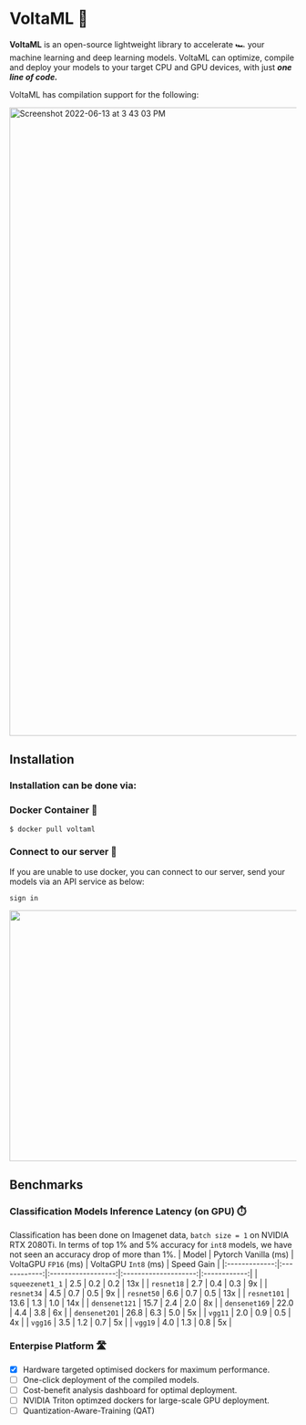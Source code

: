 #                                                                 VoltaML 👋

**VoltaML** is an open-source lightweight library to accelerate 🏎️ your machine learning and deep learning models. VoltaML can optimize, compile and deploy your models to your target CPU and GPU devices, with just ***one line of code.***

VoltaML has compilation support for the following:


<img width="1102" alt="Screenshot 2022-06-13 at 3 43 03 PM" src="https://user-images.githubusercontent.com/107309002/173331905-e7f506a8-f675-45ae-aff1-b84f65972f90.png">

## Installation

### Installation can be done via:

### Docker Container 🐳

`$ docker pull voltaml`

### Connect to our server 🔌

If you are unable to use docker, you can connect to our server, send your models via an API service as below:

`sign in`

<p align="center">
  <img width="640" height="440" src="https://user-images.githubusercontent.com/107309002/173332614-68abe0b3-e66e-4f5d-93fe-7c1362f67e31.png">
</p>

## Benchmarks
### Classification Models Inference Latency (on GPU) ⏱️
Classification has been done on Imagenet data, `batch size = 1` on NVIDIA RTX 2080Ti. In terms of top 1% and 5% accuracy for `int8` models, we have not seen an accuracy drop of more than 1%. 
|     Model     | Pytorch Vanilla (ms) | VoltaGPU `FP16` (ms) | VoltaGPU `Int8` (ms) | Speed Gain |
|:-------------:|:------------:|:------------------:|:--------------------:|:------------:|
| `squeezenet1_1` |          2.5 |                0.2 |                0.2 |        13x |
| `resnet18`      |          2.7 |                0.4 |                0.3 |         9x |
| `resnet34`      |          4.5 |                0.7 |                0.5 |         9x |
| `resnet50`      |          6.6 |                0.7 |                0.5 |        13x |
| `resnet101`     |         13.6 |                1.3 |                1.0 |        14x |
| `densenet121`   |         15.7 |                2.4 |                2.0 |         8x |
| `densenet169`   |         22.0 |                4.4 |                3.8 |         6x |
| `densenet201`   |         26.8 |                6.3 |                5.0 |         5x |
| `vgg11`         |          2.0 |                0.9 |                0.5 |         4x |
| `vgg16`         |          3.5 |                1.2 |                0.7 |         5x |
| `vgg19`         |          4.0 |                1.3 |                0.8 |         5x |

### Enterpise Platform 🛣️
- [x] Hardware targeted optimised dockers for maximum performance.
- [ ] One-click deployment of the compiled models. 
- [ ] Cost-benefit analysis dashboard for optimal deployment.
- [ ] NVIDIA Triton optimzed dockers for large-scale GPU deployment.
- [ ] Quantization-Aware-Training (QAT) 
